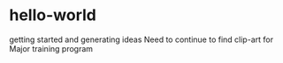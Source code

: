 # hello-world
getting started and generating ideas
Need to continue to find clip-art for Major training program
